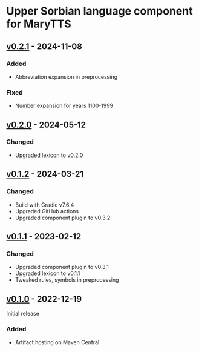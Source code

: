 Upper Sorbian language component for MaryTTS
============================================

[v0.2.1] - 2024-11-08
---------------------

### Added

- Abbreviation expansion in preprocessing

### Fixed

- Number expansion for years 1100-1999

[v0.2.0] - 2024-05-12
---------------------

### Changed

- Upgraded lexicon to v0.2.0

[v0.1.2] - 2024-03-21
---------------------

### Changed

- Build with Gradle v7.6.4
- Upgraded GitHub actions
- Upgraded component plugin to v0.3.2

[v0.1.1] - 2023-02-12
---------------------

### Changed

- Upgraded component plugin to v0.3.1
- Upgraded lexicon to v0.1.1
- Tweaked rules, symbols in preprocessing

[v0.1.0] - 2022-12-19
---------------------

Initial release

### Added

- Artifact hosting on Maven Central

[v0.2.1]: https://github.com/marytts/marytts-lang-hsb/releases/tag/v0.2.1
[v0.2.0]: https://github.com/marytts/marytts-lang-hsb/releases/tag/v0.2.0
[v0.1.2]: https://github.com/marytts/marytts-lang-hsb/releases/tag/v0.1.2
[v0.1.1]: https://github.com/marytts/marytts-lang-hsb/releases/tag/v0.1.1
[v0.1.0]: https://github.com/marytts/marytts-lang-hsb/releases/tag/v0.1.0
